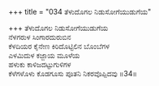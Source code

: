 +++
title = "034 ತೆಳುದೊಗಲ ನಿಡುಸೋಗೆಯುಡುಗೆಯ"

+++
ತೆಳುದೊಗಲ ನಿಡುಸೋಗೆಯುಡುಗೆಯ  
ನೆಳಗರುಳ ಸಿಂಗಾರದುರುಬಿನ  
ಕೆಳದಿಯರ ಕೈನೇಣ ಕಿರಿದೊಟ್ಟಿಲಿನ ಬೊಂಬೆಗಳ  
ಎಳಮಿದುಳ ಕಜ್ಜಾಯ ಮೂಳೆಯ  
ಹಳುಕು ಕಾಳಿಜದಟ್ಟುಗುಳಿಗಳ  
ಕೆಳೆಗಳೊಳು ಕೊಡಗೂಸು ಪೂತನಿ ನಿಕರವೊಪ್ಪಿದವು      ॥34॥